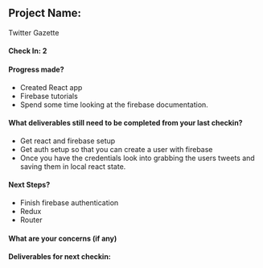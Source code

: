 ## Project Name: 
Twitter Gazette

#### Check In: 2

#### Progress made?
- Created React app
- Firebase tutorials
- Spend some time looking at the firebase documentation. 

#### What deliverables still need to be completed from your last checkin?
- Get react and firebase setup 
- Get auth setup so that you can create a user with firebase 
- Once you have the credentials look into grabbing the users tweets and saving them in local react state.

#### Next Steps?
- Finish firebase authentication
- Redux
- Router

#### What are your concerns (if any)

#### Deliverables for next checkin:

